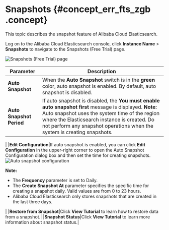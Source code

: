# Snapshots {#concept_err_fts_zgb .concept}

This topic describes the snapshot feature of Alibaba Cloud Elasticsearch.

Log on to the Alibaba Cloud Elasticsearch console, click **Instance Name** \> **Snapshots** to navigate to the Snapshots \(Free Trial\) page.

![Snapshots (Free Trial) page](http://static-aliyun-doc.oss-cn-hangzhou.aliyuncs.com/assets/img/134298/156811831340194_en-US.png)

|Parameter|Description|
|---------|-----------|
|**Auto Snapshot**|When the **Auto Snapshot** switch is in the **green** color, auto snapshot is enabled. By default, auto snapshot is disabled.|
|**Auto Snapshot Period**|If auto snapshot is disabled, the **You must enable auto snapshot first** message is displayed. **Note:** Auto snapshot uses the system time of the region where the Elasticsearch instance is created. Do not perform any snapshot operations when the system is creating snapshots.

 |
|**Edit Configuration**|If auto snapshot is enabled, you can click **Edit Configuration** in the upper-right corner to open the Auto Snapshot Configuration dialog box and then set the time for creating snapshots.![Auto snapshot configuration](http://static-aliyun-doc.oss-cn-hangzhou.aliyuncs.com/assets/img/134298/156811831340196_en-US.png)

 **Note:** 

-   The **Frequency** parameter is set to Daily.
-   The **Create Snapshot At** parameter specifies the specific time for creating a snapshot daily. Valid values are from 0 to 23 hours.
-   Alibaba Cloud Elasticsearch only stores snapshots that are created in the last three days.

 |
|**Restore from Snapshot**|Click **View Tutorial** to learn how to restore data from a snapshot.|
|**Snapshot Status**|Click **View Tutorial** to learn more information about snapshot status.|

